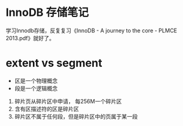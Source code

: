 # InnoDB 存储笔记

学习Innodb存储，反复复习《InnoDB - A journey to the core - PLMCE 2013.pdf》就好了。


# extent vs segment

* 区是一个物理概念
* 段是一个逻辑概念

1. 碎片页从碎片区中申请， 每256M一个碎片区
2. 含有区描述符的区是碎片区
3. 碎片区不属于任何段，但是碎片区中的页属于某一段
